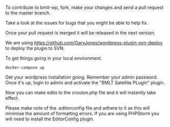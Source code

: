 To contribute to bmlt-wp, fork, make your changes and send a pull request to the master branch.

Take a look at the issues for bugs that you might be able to help fix.

Once your pull request is merged it will be released in the next version.

We are using https://github.com/GaryJones/wordpress-plugin-svn-deploy to deploy the plugin to SVN.

To get things going in your local environment.

`docker-compose up`

Get your wordpress installation going.  Remember your admin password.  Once it's up, login to admin and activate the "BMLT Satellite PLugin" plugin.

Now you can make edits to the crouton.php file and it will instantly take effect.

Please make note of the .editorconfig file and adhere to it as this will minimise the amount of formatting errors.  If you are using PHPStorm you will need to install the EditorConfig plugin.
